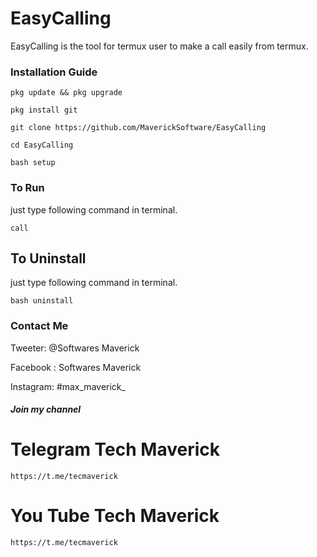 # EasyCalling
EasyCalling is the tool for termux user to make a call easily from termux. 
### Installation Guide
```
pkg update && pkg upgrade 
```
```
pkg install git
```
```
git clone https://github.com/MaverickSoftware/EasyCalling

```
```
cd EasyCalling
```
```
bash setup
```
### To Run
just type following command in terminal.
```
call
```
## To Uninstall
just type following command in terminal.
```
bash uninstall
```
### Contact Me

Tweeter: @Softwares Maverick

Facebook : Softwares Maverick

Instagram: #max_maverick_
##### Join my channel
# Telegram Tech Maverick
```
https://t.me/tecmaverick
```
# You Tube Tech Maverick
```
https://t.me/tecmaverick
```
